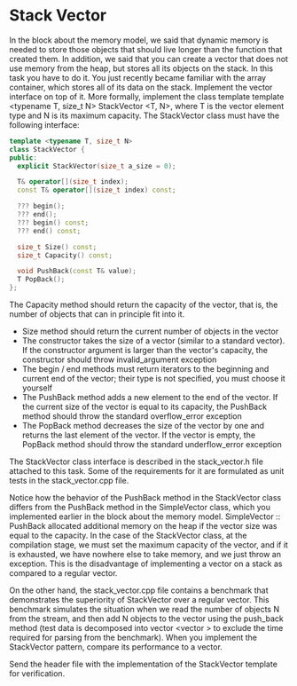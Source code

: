 # Stack Vector

In the block about the memory model, we said that dynamic memory is needed to store those objects that should live longer than the function that created them. In addition, we said that you can create a vector that does not use memory from the heap, but stores all its objects on the stack. In this task you have to do it. You just recently became familiar with the array container, which stores all of its data on the stack. Implement the vector interface on top of it. More formally, implement the class template template <typename T, size_t N> StackVector <T, N>, where T is the vector element type and N is its maximum capacity. The StackVector class must have the following interface:
```cpp
template <typename T, size_t N>
class StackVector {
public:
  explicit StackVector(size_t a_size = 0);

  T& operator[](size_t index);
  const T& operator[](size_t index) const;

  ??? begin();
  ??? end();
  ??? begin() const;
  ??? end() const;

  size_t Size() const;
  size_t Capacity() const;

  void PushBack(const T& value);
  T PopBack();
};
```

The Capacity method should return the capacity of the vector, that is, the number of objects that can in principle fit into it.
-    Size method should return the current number of objects in the vector
-    The constructor takes the size of a vector (similar to a standard vector). If the constructor argument is larger than the vector's capacity, the constructor should throw invalid_argument exception
-    The begin / end methods must return iterators to the beginning and current end of the vector; their type is not specified, you must choose it yourself
-    The PushBack method adds a new element to the end of the vector. If the current size of the vector is equal to its capacity, the PushBack method should throw the standard overflow_error exception
-    The PopBack method decreases the size of the vector by one and returns the last element of the vector. If the vector is empty, the PopBack method should throw the standard underflow_error exception

The StackVector class interface is described in the stack_vector.h file attached to this task. Some of the requirements for it are formulated as unit tests in the stack_vector.cpp file.

Notice how the behavior of the PushBack method in the StackVector class differs from the PushBack method in the SimpleVector class, which you implemented earlier in the block about the memory model. SimpleVector :: PushBack allocated additional memory on the heap if the vector size was equal to the capacity. In the case of the StackVector class, at the compilation stage, we must set the maximum capacity of the vector, and if it is exhausted, we have nowhere else to take memory, and we just throw an exception. This is the disadvantage of implementing a vector on a stack as compared to a regular vector.

On the other hand, the stack_vector.cpp file contains a benchmark that demonstrates the superiority of StackVector over a regular vector. This benchmark simulates the situation when we read the number of objects N from the stream, and then add N objects to the vector using the push_back method (test data is decomposed into vector <vector <int>> to exclude the time required for parsing from the benchmark). When you implement the StackVector pattern, compare its performance to a vector.

Send the header file with the implementation of the StackVector template for verification.
